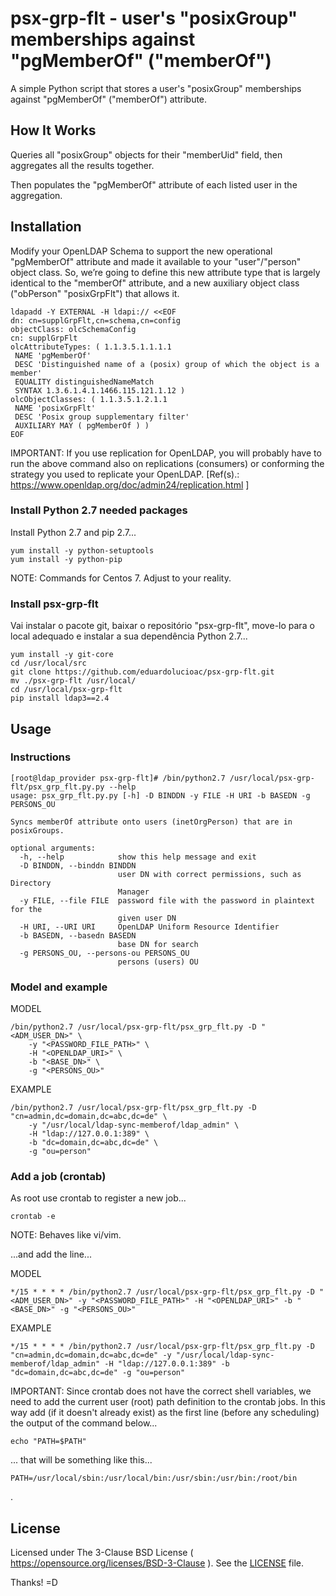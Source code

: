 # psx-grp-flt - user's "posixGroup" memberships against "pgMemberOf" ("memberOf")

A simple Python script that stores a user's "posixGroup" memberships against "pgMemberOf" ("memberOf") attribute.

## How It Works

Queries all "posixGroup" objects for their "memberUid" field, then aggregates all the results together.

Then populates the "pgMemberOf" attribute of each listed user in the aggregation.

## Installation

Modify your OpenLDAP Schema to support the new operational "pgMemberOf" attribute and made it available to your "user"/"person" object class. So, we’re going to define this new attribute type that is largely identical to the "memberOf" attribute, and a new auxiliary object class ("obPerson" "posixGrpFlt") that allows it.

```
ldapadd -Y EXTERNAL -H ldapi:// <<EOF
dn: cn=supplGrpFlt,cn=schema,cn=config
objectClass: olcSchemaConfig
cn: supplGrpFlt
olcAttributeTypes: ( 1.1.3.5.1.1.1.1 
 NAME 'pgMemberOf' 
 DESC 'Distinguished name of a (posix) group of which the object is a member' 
 EQUALITY distinguishedNameMatch 
 SYNTAX 1.3.6.1.4.1.1466.115.121.1.12 )
olcObjectClasses: ( 1.1.3.5.1.2.1.1 
 NAME 'posixGrpFlt' 
 DESC 'Posix group supplementary filter' 
 AUXILIARY MAY ( pgMemberOf ) )
EOF
```

IMPORTANT: If you use replication for OpenLDAP, you will probably have to run the above command also on replications (consumers) or conforming the strategy you used to replicate your OpenLDAP.
[Ref(s).: https://www.openldap.org/doc/admin24/replication.html ]

### Install Python 2.7 needed packages

Install Python 2.7 and pip 2.7...

```
yum install -y python-setuptools
yum install -y python-pip
```

NOTE: Commands for Centos 7. Adjust to your reality.

### Install psx-grp-flt

Vai instalar o pacote git, baixar o repositório "psx-grp-flt", move-lo para o local adequado e instalar a sua dependência Python 2.7...

```
yum install -y git-core
cd /usr/local/src
git clone https://github.com/eduardolucioac/psx-grp-flt.git
mv ./psx-grp-flt /usr/local/
cd /usr/local/psx-grp-flt
pip install ldap3==2.4
```

## Usage

### Instructions

```
[root@ldap_provider psx-grp-flt]# /bin/python2.7 /usr/local/psx-grp-flt/psx_grp_flt.py.py --help
usage: psx_grp_flt.py.py [-h] -D BINDDN -y FILE -H URI -b BASEDN -g PERSONS_OU

Syncs memberOf attribute onto users (inetOrgPerson) that are in posixGroups.

optional arguments:
  -h, --help            show this help message and exit
  -D BINDDN, --binddn BINDDN
                        user DN with correct permissions, such as Directory
                        Manager
  -y FILE, --file FILE  password file with the password in plaintext for the
                        given user DN
  -H URI, --URI URI     OpenLDAP Uniform Resource Identifier
  -b BASEDN, --basedn BASEDN
                        base DN for search
  -g PERSONS_OU, --persons-ou PERSONS_OU
                        persons (users) OU
```

### Model and example

MODEL

```
/bin/python2.7 /usr/local/psx-grp-flt/psx_grp_flt.py -D "<ADM_USER_DN>" \
    -y "<PASSWORD_FILE_PATH>" \
    -H "<OPENLDAP_URI>" \
    -b "<BASE_DN>" \
    -g "<PERSONS_OU>"
```

EXAMPLE

```
/bin/python2.7 /usr/local/psx-grp-flt/psx_grp_flt.py -D "cn=admin,dc=domain,dc=abc,dc=de" \
    -y "/usr/local/ldap-sync-memberof/ldap_admin" \
    -H "ldap://127.0.0.1:389" \
    -b "dc=domain,dc=abc,dc=de" \
    -g "ou=person"
```

### Add a job (crontab)

As root use crontab to register a new job...

```
crontab -e
```

NOTE: Behaves like vi/vim.

...and add the line...

MODEL

```
*/15 * * * * /bin/python2.7 /usr/local/psx-grp-flt/psx_grp_flt.py -D "<ADM_USER_DN>" -y "<PASSWORD_FILE_PATH>" -H "<OPENLDAP_URI>" -b "<BASE_DN>" -g "<PERSONS_OU>"
```

EXAMPLE

```
*/15 * * * * /bin/python2.7 /usr/local/psx-grp-flt/psx_grp_flt.py -D "cn=admin,dc=domain,dc=abc,dc=de" -y "/usr/local/ldap-sync-memberof/ldap_admin" -H "ldap://127.0.0.1:389" -b "dc=domain,dc=abc,dc=de" -g "ou=person"
```

IMPORTANT: Since crontab does not have the correct shell variables, we need to add the current user (root) path definition to the crontab jobs. In this way add (if it doesn't already exist) as the first line (before any scheduling) the output of the command below...

```
echo "PATH=$PATH"
```

... that will be something like this...

```
PATH=/usr/local/sbin:/usr/local/bin:/usr/sbin:/usr/bin:/root/bin
```
.

## License

Licensed under The 3-Clause BSD License ( https://opensource.org/licenses/BSD-3-Clause ). See the [LICENSE](/LICENSE) file.

Thanks! =D
